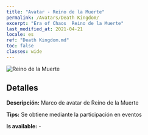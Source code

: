 ```yaml
---
title: "Avatar - Reino de la Muerte"
permalink: /Avatars/Death Kingdom/
excerpt: "Era of Chaos  Reino de la Muerte"
last_modified_at: 2021-04-21
locale: es
ref: "Death Kingdom.md"
toc: false
classes: wide
---
```

 ![Reino de la Muerte](/images/a/avatarFrame_86.png)

## Detalles

 **Descripción:** Marco de avatar de Reino de la Muerte 

 **Tips:** Se obtiene mediante la participación en eventos 

 **Is available:**  - 

